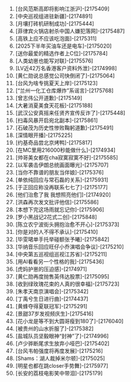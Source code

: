 
1. [台风范斯高即将影响江浙沪]-[2175409]
1. [中央巡视组进驻新疆]-[2174891]
1. [月壤打砖机研制成功]-[2175444]
1. [菲律宾火锅店射杀中国人嫌犯落网]-[2175487]
1. [高铁上应不应该吃泡面]-[2175311]
1. [2025下半年买油车还是电车]-[2175020]
1. [送你最爱的精选作者上C位]-[2175784]
1. [人类幼崽也能写对联]-[2175576]
1. [LV近42万名香港客户资料外泄]-[2174998]
1. [黄仁勋说总感觉公司快倒闭了]-[2175064]
1. [台风为啥专挑夏天上岸]-[2175123]
1. [“兰州一化工仓库爆炸”系谣言]-[2175768]
1. [曾志伟公开道歉]-[2175149]
1. [大暑消夏美食天花板]-[2175188]
1. [武汉公安真摇来任贤齐宣传反诈了]-[2175448]
1. [扫毒风暴开启宛北副本]-[2175861]
1. [石破茂为历史性惨败鞠躬道歉]-[2175491]
1. [深情眼开播]-[2175225]
1. [约基奇品尝北京烤鸭]-[2175817]
1. [在MC里用216000秒能做什么]-[2174934]
1. [帅哥美女都在cha寂寞寂寞不好]-[2175585]
1. [以军袭击伊朗总统画面曝光]-[2175707]
1. [当你不靠谱的朋友当伴娘]-[2175376]
1. [单依纯回应与常石磊的关系]-[2175931]
1. [于正回应称没再联系七七了]-[2175177]
1. [他们治愈了我 我想照亮他们]-[2174920]
1. [洪森再次发文批评他信]-[2175586]
1. [本想下完这场雨就忘记你]-[2175906]
1. [罗小黑战记2花式二创]-[2175848]
1. [陈立农宁波街头拥抱治愈不开心]-[2175373]
1. [你是对的人不得不承认]-[2175410]
1. [毕雯珺单手托举碰额张予曦]-[2175842]
1. [华纳音乐回应旺仔小乔演唱会争议]-[2175210]
1. [中央第五巡视组巡视江苏省]-[2175211]
1. [用AI看看另一个性格的我]-[2175436]
1. [虎妈护崽的压迫感]-[2174971]
1. [黄仁勋再度抛售英伟达股票]-[2175095]
1. [收到绿玫瑰花束的人真的很幸福]-[2175723]
1. [朱孝天南京演唱会]-[2175342]
1. [丁禹兮生日进行曲]-[2174437]
1. [黄蜂夺得夏联冠军]-[2175291]
1. [景甜37岁发视频庆生]-[2175416]
1. [花小龙是等不到大圆哥瘦到180了]-[2176040]
1. [被贵州的山水折服了]-[2175382]
1. [盐城队员坚毅眼神“封神”了]-[2174996]
1. [卢少骅断尾求生放弃小哑巴]-[2175402]
1. [台风韦帕强度将再度发展]-[2175216]
1. [Shams：湖人裁掉米尔顿]-[2175025]
1. [明星也都在跳closer手势舞]-[2175977]
1. [长安的荔枝电影笑中带泪]-[2175179]